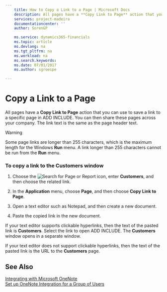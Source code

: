 ```yaml
---
    title: How to Copy a Link to a Page | Microsoft Docs
    description: All pages have a **Copy Link to Page** action that you can use to save a link to a specific page in Finance and Operations, Business edition. You can then share these pages across your company. The link text is the same as the page header text.
    services: project-madeira
    documentationcenter: ''
    author: SorenGP

    ms.service: dynamics365-financials
    ms.topic: article
    ms.devlang: na
    ms.tgt_pltfrm: na
    ms.workload: na
    ms.search.keywords:
    ms.date: 07/01/2017
    ms.author: sgroespe

---
```

# Copy a Link to a Page
All pages have a **Copy Link to Page** action that you can use to save a link to a specific page in ADD INCLUDE<!--[!INCLUDE[d365fin](../../includes/d365fin_md.md)]-->. You can then share these pages across your company. The link text is the same as the page header text.  

> [!WARNING]  
>  Some page links are longer than 255 characters, which is the maximum length for the Windows **Run** menu. A link longer than 255 characters cannot be run from the **Run** menu.  

### To copy a link to the Customers window  

1.  Choose the ![Search for Page or Report](media/ui-search/search_small.png "Search for Page or Report icon") icon, enter **Customers**, and then choose the related link.  

2.  In the **Application** menu, choose **Page**, and then choose **Copy Link to Page**.  

3.  Open a text editor such as Notepad, and then create a new document.  

4.  Paste the copied link in the new document.  

 If your text editor supports clickable hyperlinks, then the text of the pasted link is **Customers**. Select the link to open ADD INCLUDE<!--[!INCLUDE[d365fin](../../includes/d365fin_md.md)]-->. The **Customers** window opens in a separate window.  

 If your text editor does not support clickable hyperlinks, then the text of the pasted link is the URL to the **Customers** page.  

## See Also  
 [Integrating with Microsoft OneNote](../FullExperience/integrating-with-microsoft-onenote.md)   
 [Set up OneNote Integration for a Group of Users](../FullExperience/how-to-set-up-onenote-integration-for-a-group-of-users.md)
